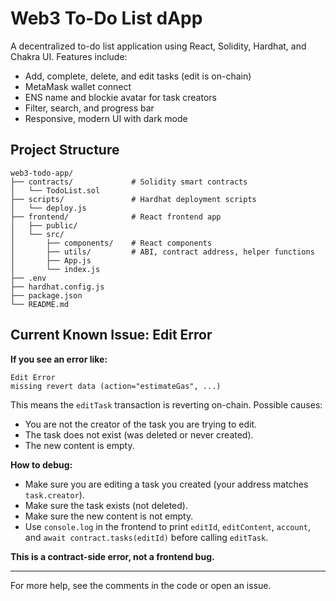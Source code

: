 # Web3 To-Do List dApp

A decentralized to-do list application using React, Solidity, Hardhat, and Chakra UI. Features include:
- Add, complete, delete, and edit tasks (edit is on-chain)
- MetaMask wallet connect
- ENS name and blockie avatar for task creators
- Filter, search, and progress bar
- Responsive, modern UI with dark mode

## Project Structure
```
web3-todo-app/
├── contracts/             # Solidity smart contracts
│   └── TodoList.sol
├── scripts/               # Hardhat deployment scripts
│   └── deploy.js
├── frontend/              # React frontend app
│   ├── public/
│   └── src/
│       ├── components/    # React components
│       ├── utils/         # ABI, contract address, helper functions
│       ├── App.js
│       └── index.js
├── .env
├── hardhat.config.js
├── package.json
└── README.md
```

## Current Known Issue: Edit Error

**If you see an error like:**
```
Edit Error
missing revert data (action="estimateGas", ...)
```

This means the `editTask` transaction is reverting on-chain. Possible causes:
- You are not the creator of the task you are trying to edit.
- The task does not exist (was deleted or never created).
- The new content is empty.

**How to debug:**
- Make sure you are editing a task you created (your address matches `task.creator`).
- Make sure the task exists (not deleted).
- Make sure the new content is not empty.
- Use `console.log` in the frontend to print `editId`, `editContent`, `account`, and `await contract.tasks(editId)` before calling `editTask`.

**This is a contract-side error, not a frontend bug.**

---

For more help, see the comments in the code or open an issue.
